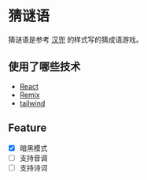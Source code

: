 # 猜谜语

猜谜语是参考 [汉兜](https://handle.antfu.me/) 的样式写的猜成语游戏。

## 使用了哪些技术

- [React](https://beta.reactjs.org/)
- [Remix](https://remix.run/docs/en/v1)
- [tailwind](https://tailwindcss.com/)

## Feature

- [x] 暗黑模式
- [ ] 支持音调
- [ ] 支持诗词
